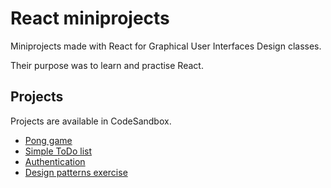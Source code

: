 # React miniprojects
Miniprojects made with React for Graphical User Interfaces Design classes.

Their purpose was to learn and practise React.

## Projects

Projects are available in CodeSandbox.

* [Pong game](https://codesandbox.io/s/kacpu-react-miniprojects-86kjib)
* [Simple ToDo list](https://codesandbox.io/s/todo-nzeic)
* [Authentication](https://codesandbox.io/s/auth-oof4n)
* [Design patterns exercise](https://codesandbox.io/s/design-patterns-exercise-7eqvo)
